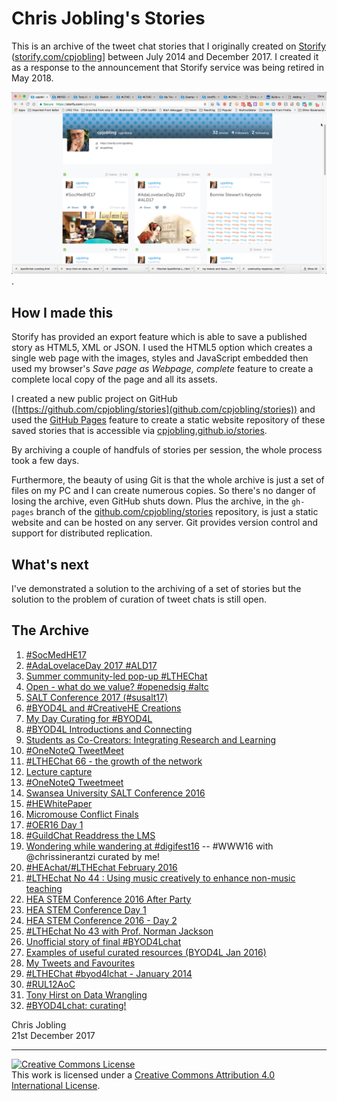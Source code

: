 # Chris Jobling's Stories

This is an archive of the tweet chat stories that I originally created on [Storify](https://storify.com) ([storify.com/cpjobling](https://storify.com/cpjobling)] between July 2014 and December 2017. I created it as a response to the announcement that Storify service was being retired in May 2018.

![A screenshot of my Storify archive at it was on 21st December 2017](cpj-at-storify.png).

## How I made this

Storify has provided an export feature which is able to save a published story as HTML5, XML or JSON. I used the HTML5 option which creates a single web page with the images, styles and JavaScript embedded then used my browser's *Save page as Webpage, complete* feature to create a complete local copy of the page and all its assets.

I created a new public project on GitHub ([https://github.com/cpjobling/stories](github.com/cpjobling/stories)) and used the [GitHub Pages](https://pages.github.com/) feature to create a static website repository of these saved stories that is accessible via [cpjobling.github.io/stories](https://cpjobling.github.io/stories).

By archiving a couple of handfuls of stories per session, the whole process took a few days.

Furthermore, the beauty of using Git is that the whole archive is just a set of files on my PC and I can create numerous copies. So there's no danger of losing the archive, even GitHub shuts down. Plus the archive, in the `gh-pages` branch of the [github.com/cpjobling/stories](https://github.com/cpjobling/stories) repository, is just a static website and can be hosted on any server. Git provides version control and support for distributed replication.

## What's next

I've demonstrated a solution to the archiving of a set of stories but the solution to the problem of curation of tweet chats is still open.

## The Archive

1. [#SocMedHE17](socmedhe17.html)
1. [#AdaLovelaceDay 2017 #ALD17](AdaLovelaceDay_2017_ALD17.html)
1. [Summer community-led pop-up #LTHEChat](pop-up-lthechat.html)
1. [Open - what do we value? #openedsig #altc](open-what-do-we-value.html)
1. [SALT Conference 2017 (#susalt17)](salt-conference-2017-susalt17)
1. [#BYOD4L and #CreativeHE Creations](byod4l-creations.html)
1. [My Day Curating for #BYOD4L](my-day-curating-for-byod4l.html)
1. [#BYOD4L Introductions and Connecting](byod4l-introductions.html)
1. [Students as Co-Creators: Integrating Research and Learning](student-co-creation-at-swanseauni-cocreateswan.html)
1. [#OneNoteQ TweetMeet](onenoteq-tweetmeet.html)
1. [#LTHEChat 66 - the growth of the network](lthechat-66-the-growth-of-the-network.html)
1. [Lecture capture](lecture-capture.html)
1. [#OneNoteQ Tweetmeet](onenoteq-tweetmeet-2.html)
1. [Swansea University SALT Conference 2016](swansea-university-salt-conference-2016.html)
1. [#HEWhitePaper](hewhitepaper.html)
1. [Micromouse Conflict Finals](micromouse-conflict-finals.html)
1. [#OER16 Day 1](oer16-day-1.html)
1. [#GuildChat Readdress the LMS](guildchat-readdress-the-lms.html)
1. [Wondering while wandering at #digifest16](wondering-while-wandering-at-digifest16.html) -- #WWW16 with @chrissinerantzi curated by me!
1. [#HEAchat/#LTHEchat February 2016](heachat-lthechat.html)
1. [#LTHEchat No 44 : Using music creatively to enhance non-music teaching](lthechat-45.html)
1. [HEA STEM Conference 2016 After Party](after-hea-stem-conference-16.html)
1. [HEA STEM Conference Day 1](hea-stem-conference-day-1.html)
1. [HEA STEM Conference 2016 - Day 2](hea-stem-conference-2016-day-1.html)
1. [#LTHEchat No 43 with Prof. Norman Jackson](lthechat-on)
1. [Unofficial story of final #BYOD4Lchat](unofficial-story-of-final-byod4lchat.html)
1. [Examples of useful curated resources (BYOD4L Jan 2016)](community-responses-to-q4.html)
1. [My Tweets and Favourites](my-tweets-and-favourites.html)
1. [#LTHEChat #byod4lchat - January 2014](lthechat-byod4lchat-january-2014.html)
1. [#RUL12AoC](sketches.html)
1. [Tony Hirst on Data Wrangling](tony-hirst-on-data-wrangling.html)
1. [#BYOD4Lchat: curating!](byod4lchat-curating.html)

Chris Jobling<br>
21st December 2017

----

<a rel="license" href="http://creativecommons.org/licenses/by/4.0/"><img alt="Creative Commons License" style="border-width:0" src="https://i.creativecommons.org/l/by/4.0/88x31.png" /></a><br />This work is licensed under a <a rel="license" href="http://creativecommons.org/licenses/by/4.0/">Creative Commons Attribution 4.0 International License</a>.
